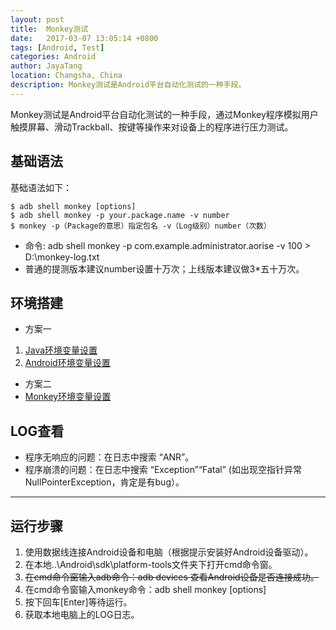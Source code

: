```yaml
---
layout: post  
title:  Monkey测试  
date:   2017-03-07 13:05:14 +0800  
tags: [Android, Test]  
categories: Android  
author: JayaTang  
location: Changsha, China  
description: Monkey测试是Android平台自动化测试的一种手段。  
---
```

Monkey测试是Android平台自动化测试的一种手段，通过Monkey程序模拟用户触摸屏幕、滑动Trackball、按键等操作来对设备上的程序进行压力测试。

## 基础语法
基础语法如下：  
```
$ adb shell monkey [options]  
$ adb shell monkey -p your.package.name -v number  
$ monkey -p（Package的意思）指定包名 -v（Log级别）number（次数）
```
- 命令: adb shell monkey -p com.example.administrator.aorise -v 100 > D:\monkey-log.txt
- 普通的提测版本建议number设置十万次；上线版本建议做3*五十万次。

## 环境搭建
- 方案一
1. [Java环境变量设置](http://jingyan.baidu.com/article/02027811629b941bcc9ce521.html/)
1. [Android环境变量设置](http://jingyan.baidu.com/article/09ea3ede1b4df6c0aede39ab.html/)
- 方案二
- [Monkey环境变量设置](http://jingyan.baidu.com/article/14bd256e2b190bbb6d261228.html/)  

## LOG查看
- 程序无响应的问题：在日志中搜索 “ANR”。
- 程序崩溃的问题：在日志中搜索 “Exception”“Fatal” (如出现空指针异常 NullPointerException，肯定是有bug）。

---

## 运行步骤
1. 使用数据线连接Android设备和电脑（根据提示安装好Android设备驱动）。
2. 在本地..\Android\sdk\platform-tools文件夹下打开cmd命令窗。
3. ~~在cmd命令窗输入adb命令：adb devices 查看Android设备是否连接成功。~~
3. 在cmd命令窗输入monkey命令：adb shell monkey [options]
4. 按下回车[Enter]等待运行。
5. 获取本地电脑上的LOG日志。
